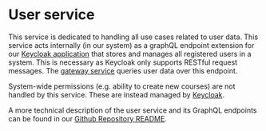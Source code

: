 # User service
This service is dedicated to handling all use cases related to user data.
This service acts internally (in our system) as a graphQL endpoint extension for our [Keycloak application](../authentication/keycloak.md) that stores and manages all registered users in a system. This is necessary as Keycloak only supports RESTful request messages. The [gateway service](./gateway-service.md) queries user data over this endpoint.

System-wide permissions (e.g. ability to create new courses) are not handled by this service. These are instead managed by [Keycloak](../authentication/keycloak.md).

A more technical description of the user service and its GraphQL endpoints can be found in our [Github Repository README](https://github.com/MEITREX/user_service#readme).
